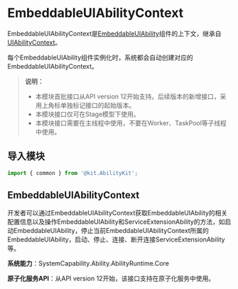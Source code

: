 # EmbeddableUIAbilityContext

<!--Kit: Ability Kit-->
<!--Subsystem: Ability-->
<!--Owner: @zexin_c-->
<!--Designer: @li-weifeng2024-->
<!--Tester: @lixueqing513-->
<!--Adviser: @huipeizi-->

EmbeddableUIAbilityContext是[EmbeddableUIAbility](js-apis-app-ability-embeddableUIAbility.md)组件的上下文，继承自[UIAbilityContext](js-apis-inner-application-uiAbilityContext.md)。

每个EmbeddableUIAbility组件实例化时，系统都会自动创建对应的EmbeddableUIAbilityContext。


> **说明：**
>
>  - 本模块首批接口从API version 12开始支持。后续版本的新增接口，采用上角标单独标记接口的起始版本。
>  - 本模块接口仅可在Stage模型下使用。
>  - 本模块接口需要在主线程中使用，不要在Worker、TaskPool等子线程中使用。

## 导入模块

```ts
import { common } from '@kit.AbilityKit';
```

## EmbeddableUIAbilityContext 
开发者可以通过EmbeddableUIAbilityContext获取EmbeddableUIAbility的相关配置信息以及操作EmbeddableUIAbility和ServiceExtensionAbility的方法，如启动EmbeddableUIAbility，停止当前EmbeddableUIAbilityContext所属的EmbeddableUIAbility，启动、停止、连接、断开连接ServiceExtensionAbility等。

**系统能力**：SystemCapability.Ability.AbilityRuntime.Core

**原子化服务API**：从API version 12开始，该接口支持在原子化服务中使用。
